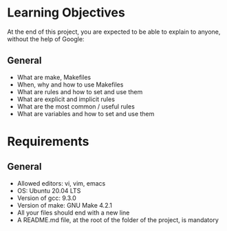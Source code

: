# Learning Objectives

At the end of this project, you are expected to be able to explain to anyone, without the help of Google:

## General

- What are make, Makefiles
- When, why and how to use Makefiles
- What are rules and how to set and use them
- What are explicit and implicit rules
- What are the most common / useful rules
- What are variables and how to set and use them

# Requirements

## General

- Allowed editors: vi, vim, emacs
- OS: Ubuntu 20.04 LTS
- Version of gcc: 9.3.0
- Version of make: GNU Make 4.2.1
- All your files should end with a new line
- A README.md file, at the root of the folder of the project, is mandatory

